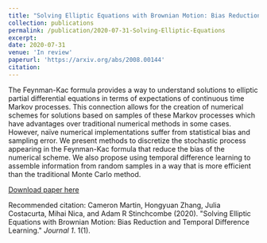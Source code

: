 ```yaml
---
title: "Solving Elliptic Equations with Brownian Motion: Bias Reduction and Temporal Difference Learning"
collection: publications
permalink: /publication/2020-07-31-Solving-Elliptic-Equations
excerpt:
date: 2020-07-31
venue: 'In review'
paperurl: 'https://arxiv.org/abs/2008.00144'
citation: 
---
```

The Feynman-Kac formula provides a way to understand solutions to elliptic partial differential equations in terms of expectations of continuous time Markov processes. This connection allows for the creation of numerical schemes for solutions based on samples of these Markov processes which have advantages over traditional numerical methods in some cases. However, naïve numerical implementations suffer from statistical bias and sampling error. We present methods to discretize the stochastic process appearing in the Feynman-Kac formula that reduce the bias of the numerical scheme. We also propose using temporal difference learning to assemble information from random samples in a way that is more efficient than the traditional Monte Carlo method.

[Download paper here](https://arxiv.org/pdf/2008.00144.pdf)

Recommended citation: Cameron Martin, Hongyuan Zhang, Julia Costacurta, Mihai Nica, and Adam R Stinchcombe (2020). "Solving Elliptic Equations with Brownian Motion: Bias Reduction and Temporal Difference Learning." <i>Journal 1</i>. 1(1).
